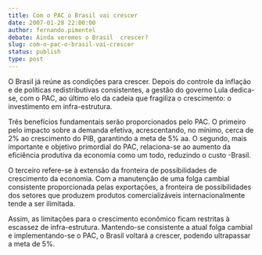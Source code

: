 ```yaml
---
title: Com o PAC o Brasil vai crescer
date: 2007-01-28 22:00:00
author: fernando.pimentel
debate: Ainda veremos o Brasil  crescer?
slug: com-o-pac-o-brasil-vai-crescer
status: publish 
type: post
---
```


O Brasil já reúne as condições para crescer. Depois do controle da inflação e de políticas redistributivas consistentes, a gestão do governo Lula dedica-se, com o PAC, ao último elo da cadeia que fragiliza o crescimento: o investimento em infra-estrutura.   
  
Três benefícios fundamentais serão proporcionados pelo PAC. O primeiro pelo impacto sobre a demanda efetiva, acrescentando, no mínimo, cerca de 2% ao crescimento do PIB, garantindo a meta de 5% aa. O segundo, mais importante e objetivo primordial do PAC, relaciona-se ao aumento da eficiência produtiva da economia como um todo, reduzindo o custo -Brasil.  
  
O terceiro refere-se à extensão da fronteira de possibilidades de crescimento da economia. Com a manutenção de uma folga cambial consistente proporcionada pelas exportações, a fronteira de possibilidades dos setores que produzem produtos comercializáveis internacionalmente tende a ser ilimitada.   
  
Assim, as limitações para o crescimento econômico ficam restritas à escassez de infra-estrutura. Mantendo-se consistente a atual folga cambial e implementando-se o PAC, o Brasil voltará a crescer, podendo ultrapassar a meta de 5%.
